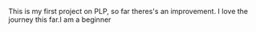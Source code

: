 This is my first project on PLP, so far theres's an improvement. I love the journey this far.I am a beginner